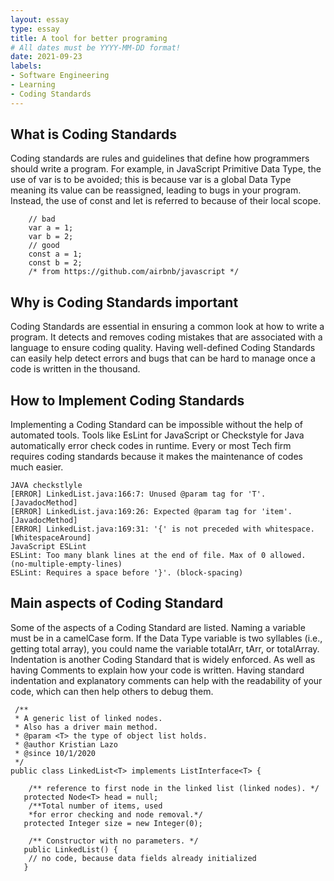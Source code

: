 ```yaml
---
layout: essay
type: essay
title: A tool for better programing
# All dates must be YYYY-MM-DD format!
date: 2021-09-23
labels:
- Software Engineering
- Learning
- Coding Standards
---
```


## What is Coding Standards
Coding standards are rules and guidelines that define how programmers should write a program. For example, in JavaScript Primitive Data Type, the use of var is to be avoided; this is because var is a global Data Type meaning its value can be reassigned, leading to bugs in your program. Instead, the use of const and let is referred to because of their local scope.

```
    // bad
    var a = 1;
    var b = 2;
    // good 
    const a = 1;
    const b = 2;
    /* from https://github.com/airbnb/javascript */
```


## Why is Coding Standards important
Coding Standards are essential in ensuring a common look at how to write a program. It detects and removes coding mistakes that are associated with a language to ensure coding quality. Having well-defined Coding Standards can easily help detect errors and bugs that can be hard to manage once a code is written in the thousand.


## How to Implement Coding Standards
Implementing a Coding Standard can be impossible without the help of automated tools. Tools like EsLint for JavaScript or Checkstyle for Java automatically error check codes in runtime. Every or most Tech firm requires coding standards because it makes the maintenance of codes much easier.

```
JAVA checkstlyle
[ERROR] LinkedList.java:166:7: Unused @param tag for 'T'. [JavadocMethod]
[ERROR] LinkedList.java:169:26: Expected @param tag for 'item'. [JavadocMethod]
[ERROR] LinkedList.java:169:31: '{' is not preceded with whitespace. [WhitespaceAround]
JavaScript ESLint
ESLint: Too many blank lines at the end of file. Max of 0 allowed. (no-multiple-empty-lines)
ESLint: Requires a space before '}'. (block-spacing)
```

## Main aspects of Coding Standard
Some of the aspects of a Coding Standard are listed.  Naming a variable must be in a camelCase form. If the Data Type variable is two syllables (i.e., getting total array), you could name the variable totalArr, tArr, or totalArray. Indentation is another Coding Standard that is widely enforced. As well as having Comments to explain how your code is written. Having standard indentation and explanatory comments can help with the readability of your code, which can then help others to debug them.

```
 /**
 * A generic list of linked nodes.
 * Also has a driver main method.
 * @param <T> the type of object list holds.
 * @author Kristian Lazo
 * @since 10/1/2020
 */
public class LinkedList<T> implements ListInterface<T> {

	/** reference to first node in the linked list (linked nodes). */
   protected Node<T> head = null;
	/**Total number of items, used
	*for error checking and node removal.*/
   protected Integer size = new Integer(0);

	/** Constructor with no parameters. */
   public LinkedList() {
   	// no code, because data fields already initialized
   }

```
